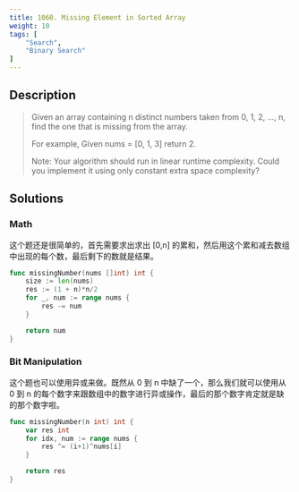 ```yaml
---
title: 1060. Missing Element in Sorted Array
weight: 10
tags: [
	"Search",
	"Binary Search"
]
---
```

## Description
> Given an array containing n distinct numbers taken from 0, 1, 2, ..., n, find the one that is missing from the array.
> 
> For example,
> Given nums = [0, 1, 3] return 2.
> 
> Note:
> Your algorithm should run in linear runtime complexity. Could you implement it using only constant extra space complexity?

## Solutions
### Math
这个题还是很简单的，首先需要求出求出 [0,n] 的累和，然后用这个累和减去数组中出现的每个数，最后剩下的数就是结果。
```go
func missingNumber(nums []int) int {
	size := len(nums)
	res := (1 + n)*n/2
	for _, num := range nums {
		res -= num
	}

	return num
}
```

### Bit Manipulation
这个题也可以使用异或来做。既然从 0 到 n 中缺了一个，那么我们就可以使用从 0 到 n 的每个数字来跟数组中的数字进行异或操作，最后的那个数字肯定就是缺的那个数字啦。
```go
func missingNumber(n int) int {
	var res int
	for idx, num := range nums {
		res ^= (i+1)^nums[i]
	}

	return res
}
```
